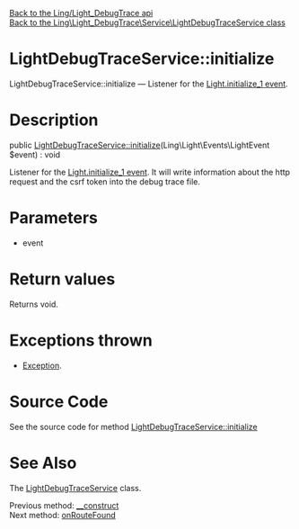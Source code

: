 [Back to the Ling/Light_DebugTrace api](https://github.com/lingtalfi/Light_DebugTrace/blob/master/doc/api/Ling/Light_DebugTrace.md)<br>
[Back to the Ling\Light_DebugTrace\Service\LightDebugTraceService class](https://github.com/lingtalfi/Light_DebugTrace/blob/master/doc/api/Ling/Light_DebugTrace/Service/LightDebugTraceService.md)


LightDebugTraceService::initialize
================



LightDebugTraceService::initialize — Listener for the [Light.initialize_1 event](https://github.com/lingtalfi/Light/blob/master/personal/mydoc/pages/events.md).




Description
================


public [LightDebugTraceService::initialize](https://github.com/lingtalfi/Light_DebugTrace/blob/master/doc/api/Ling/Light_DebugTrace/Service/LightDebugTraceService/initialize.md)(Ling\Light\Events\LightEvent $event) : void




Listener for the [Light.initialize_1 event](https://github.com/lingtalfi/Light/blob/master/personal/mydoc/pages/events.md).
It will write information about the http request and the csrf token into the debug trace file.




Parameters
================


- event

    


Return values
================

Returns void.


Exceptions thrown
================

- [Exception](http://php.net/manual/en/class.exception.php).&nbsp;







Source Code
===========
See the source code for method [LightDebugTraceService::initialize](https://github.com/lingtalfi/Light_DebugTrace/blob/master/Service/LightDebugTraceService.php#L93-L136)


See Also
================

The [LightDebugTraceService](https://github.com/lingtalfi/Light_DebugTrace/blob/master/doc/api/Ling/Light_DebugTrace/Service/LightDebugTraceService.md) class.

Previous method: [__construct](https://github.com/lingtalfi/Light_DebugTrace/blob/master/doc/api/Ling/Light_DebugTrace/Service/LightDebugTraceService/__construct.md)<br>Next method: [onRouteFound](https://github.com/lingtalfi/Light_DebugTrace/blob/master/doc/api/Ling/Light_DebugTrace/Service/LightDebugTraceService/onRouteFound.md)<br>

